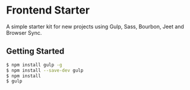 # Frontend Starter #

A simple starter kit for new projects using Gulp, Sass, Bourbon, Jeet and Browser Sync.

## Getting Started ##

```bash
$ npm install gulp -g
$ npm install --save-dev gulp
$ npm install
$ gulp
```